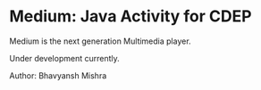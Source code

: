 # Medium: Java Activity for CDEP

Medium is the next generation Multimedia player.

Under development currently.

Author: Bhavyansh Mishra
